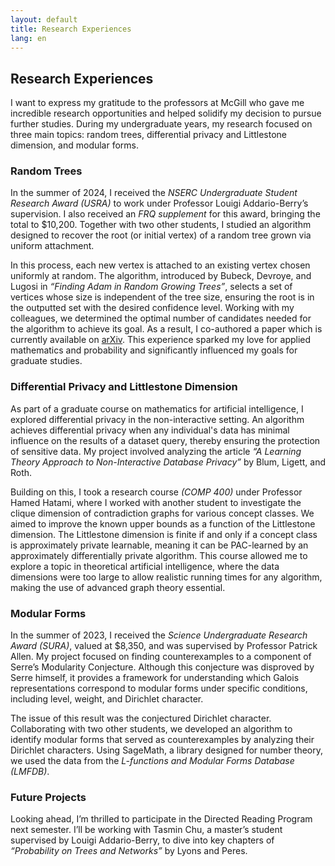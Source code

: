 ```yaml
---
layout: default
title: Research Experiences
lang: en
---
```

## Research Experiences

I want to express my gratitude to the professors at McGill who gave me incredible research opportunities and helped solidify my decision to pursue further studies. During my undergraduate years, my research focused on three main topics: random trees, differential privacy and Littlestone dimension, and modular forms.

### Random Trees

In the summer of 2024, I received the *NSERC Undergraduate Student Research Award (USRA)* to work under Professor Louigi Addario-Berry’s supervision. I also received an *FRQ supplement* for this award, bringing the total to $10,200. Together with two other students, I studied an algorithm designed to recover the root (or initial vertex) of a random tree grown via uniform attachment.

In this process, each new vertex is attached to an existing vertex chosen uniformly at random. The algorithm, introduced by Bubeck, Devroye, and Lugosi in *“Finding Adam in Random Growing Trees”*, selects a set of vertices whose size is independent of the tree size, ensuring the root is in the outputted set with the desired confidence level. Working with my colleagues, we determined the optimal number of candidates needed for the algorithm to achieve its goal. As a result, I co-authored a paper which is currently available on [arXiv](https://arxiv.org/abs/2411.18614). This experience sparked my love for applied mathematics and probability and significantly influenced my goals for graduate studies.

### Differential Privacy and Littlestone Dimension

As part of a graduate course on mathematics for artificial intelligence, I explored differential privacy in the non-interactive setting. An algorithm achieves differential privacy when any individual's data has minimal influence on the results of a dataset query, thereby ensuring the protection of sensitive data. My project involved analyzing the article *“A Learning Theory Approach to Non-Interactive Database Privacy”* by Blum, Ligett, and Roth.

Building on this, I took a research course *(COMP 400)* under Professor Hamed Hatami, where I worked with another student to investigate the clique dimension of contradiction graphs for various concept classes. We aimed to improve the known upper bounds as a function of the Littlestone dimension. The Littlestone dimension is finite if and only if a concept class is approximately private learnable, meaning it can be PAC-learned by an approximately differentially private algorithm. This course allowed me to explore a topic in theoretical artificial intelligence, where the data dimensions were too large to allow realistic running times for any algorithm, making the use of advanced graph theory essential.

### Modular Forms

In the summer of 2023, I received the *Science Undergraduate Research Award (SURA)*, valued at $8,350, and was supervised by Professor Patrick Allen. My project focused on finding counterexamples to a component of Serre’s Modularity Conjecture. Although this conjecture was disproved by Serre himself, it provides a framework for understanding which Galois representations correspond to modular forms under specific conditions, including level, weight, and Dirichlet character.

The issue of this result was the conjectured Dirichlet character. Collaborating with two other students, we developed an algorithm to identify modular forms that served as counterexamples by analyzing their Dirichlet characters. Using SageMath, a library designed for number theory, we used the data from the *L-functions and Modular Forms Database (LMFDB)*.

### Future Projects

Looking ahead, I’m thrilled to participate in the Directed Reading Program next semester. I’ll be working with Tasmin Chu, a master’s student supervised by Louigi Addario-Berry, to dive into key chapters of *“Probability on Trees and Networks”* by Lyons and Peres.

